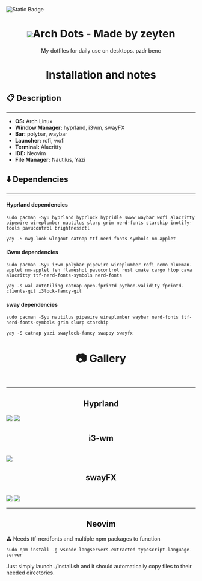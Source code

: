 <img alt="Static Badge" src="https://img.shields.io/badge/Dotfiles-black?logo=archlinux&logoSize=auto">

<h1 align="center"><img src="https://github.com/user-attachments/assets/65766207-72ff-4373-9d14-0403dec7e37c">Arch Dots - Made by zeyten</h1>
<p align="center">My dotfiles for daily use on desktops. pzdr benc</p>


<h1 align="center">Installation and notes</h1>
<h2> 📋 Description </h2>
<hr>
<ul>
    <li><b>OS:</b> Arch Linux</li>
    <li><b>Window Manager:</b> hyprland, i3wm, swayFX</li>
    <li><b>Bar:</b> polybar, waybar</li>
    <li><b>Launcher:</b> rofi, wofi</li>
    <li><b>Terminal:</b> Alacritty</li>
    <li><b>IDE:</b> Neovim</li>
    <li><b>File Manager:</b> Nautilus, Yazi</li>
</ul>

<h2> ⬇️ Dependencies </h2>
<hr>
<h4> Hyprland dependencies</h4>

```
sudo pacman -Syu hyprland hyprlock hypridle swww waybar wofi alacritty pipewire wireplumber nautilus slurp grim nerd-fonts starship inotify-tools pavucontrol brightnessctl
```

```
yay -S nwg-look wlogout catnap ttf-nerd-fonts-symbols nm-applet
```

<h4>i3wm dependencies</h4>

```
sudo pacman -Syu i3wm polybar pipewire wireplumber rofi nemo blueman-applet nm-applet feh flameshot pavucontrol rust cmake cargo htop cava alacritty ttf-nerd-fonts-symbols nerd-fonts
```

```
yay -s wal autotiling catnap open-fprintd python-validity fprintd-clients-git i3lock-fancy-git
```
<h4> sway dependencies </h4>

```
sudo pacman -Syu nautilus pipewire wireplumber waybar nerd-fonts ttf-nerd-fonts-symbols grim slurp starship
```
```
yay -S catnap yazi swaylock-fancy swappy swayfx
```
<h1 align="center"> 📷 Gallery </h1><br>
<hr>

<h2 align="center">Hyprland </h2>
<img src ="https://github.com/user-attachments/assets/a7c852f2-9d75-4d6c-ae2a-0d55a43b6e9b"></img>
<img src ="https://github.com/user-attachments/assets/94e7eb19-1590-4f15-87dc-46fd966e62a5"</img>



<h2 align="center">i3-wm</h2> <br>
<img src="https://github.com/user-attachments/assets/987df2de-6f1b-46bd-92c3-1ff018e7f53e"></img>

<h2 align="center">swayFX</h2> <br>
<img src="https://github.com/user-attachments/assets/d9726ca1-8a8e-48b2-bea4-2b9e21a75895"</img>
<img src="https://github.com/user-attachments/assets/fc05be00-8a4e-4b3f-a7d9-6f6fd7b8a558"></img>
<hr>

<h2 align="center"> Neovim </h2>
⚠️ Needs ttf-nerdfonts and multiple npm packages to function

```
sudo npm install -g vscode-langservers-extracted typescript-language-server
```
Just simply launch ./install.sh and it should automatically copy files to their needed directories.

